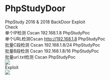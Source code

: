 # PhpStudyDoor
PhpStudy 2016 &amp; 2018 BackDoor Exploit</br>
Check</br>
单个IP检测 Cscan 192.168.1.8 PhpStudyPoc</br>
单个URL检测Cscan http://192.168.1.8 PhpStudyPoc</br>
批量C段检测 Cscan 192.168.1.8/24 PhpStudyPoc</br>
批量B段检测 Cscan 192.168.1.8/16 PhpStudyPoc</br>
批量url.txt检测 Cscan PhpStudyPoc</br>
![](https://github.com/k8gege/K8CScan/blob/master/Images/PhpStudyPoc.PNG)</br>
Exploit<br>
<img src="https://github.com/k8gege/PhpStudyDoor/blob/master/PhpStudyExp.PNG"></img></br>
